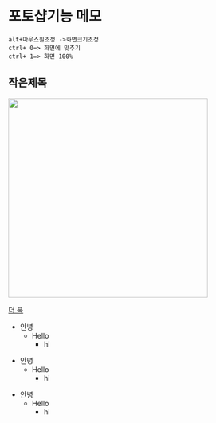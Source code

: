 # 포토샵기능 메모
```
alt+마우스휠조정 ->화면크기조정
ctrl+ 0=> 화면에 맞추기
ctrl+ 1=> 화면 100%
```

## 작은제목

<img src="https://jaejae87.github.io/img/제목 없음.png" width="400" >

[더 북](https://thebook.io/)



+ 안녕
  + Hello
    + hi


* 안녕
  * Hello
    * hi

- 안녕
  - Hello
    - hi
